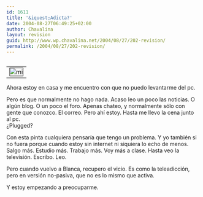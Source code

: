 ```yaml
---
id: 1611
title: '&iquest;Adicta?'
date: 2004-08-27T06:49:25+02:00
author: Chavalina
layout: revision
guid: http://www.wp.chavalina.net/2004/08/27/202-revision/
permalink: /2004/08/27/202-revision/
---
```

<table cellspacing="5" cellpadding="10" width="1" align="left">
  <tr>
    <td>
      <img src="http://www.chavalina.net/imagenes/fotos/adicta.jpg" border="1" alt=mi cerveza, mis verduras y mi pc" border="1">
    </td>
  </tr>
</table>

Ahora estoy en casa y me encuentro con que no puedo levantarme del pc. 

Pero es que normalmente no hago nada. Acaso leo un poco las noticias. O algún blog. O un poco el foro. Apenas chateo, y normalmente sólo con gente que conozco. El correo. Pero ahí estoy. Hasta me llevo la cena junto al pc.  
&iquest;Plugged?

Con esta pinta cualquiera pensaría que tengo un problema. Y yo también si no fuera porque cuando estoy sin internet ni siquiera lo echo de menos. Salgo más. Estudio más. Trabajo más. Voy más a clase. Hasta veo la televisión. Escribo. Leo.

Pero cuando vuelvo a Blanca, recupero el vicio. Es como la teleadicción, pero en versión no-pasiva, que no es lo mismo que activa.

Y estoy empezando a preocuparme.